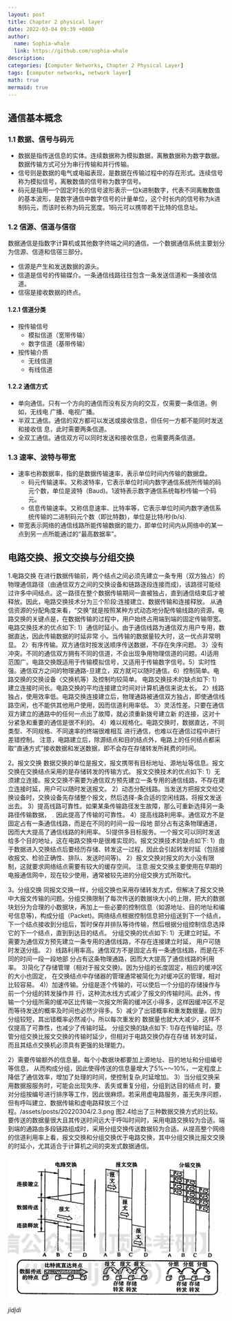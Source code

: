 ```yaml
---
layout: post
title: Chapter 2 physical layer
date: 2022-03-04 09:39 +0800
author:
  name: Sophia-whale
  link: https://github.com/sophia-whale
description:
categories: [Computer Networks, Chapter 2 Physical Layer]
tags: [computer networks, network layer]
math: true
mermaid: true
---
```

## 通信基本概念

### 1.1 数据、信号与码元

* 数据是指传送信息的实体。连续数据称为模拟数据，离散数据称为数字数据。数据传输方式可分为串行传输和并行传输。
* 信号则是数据的电气或电磁表现，是数据在传输过程中的存在形式。连续信号称为模拟信号，离散数值的信号称为数字信号。
* 码元是指用一个固定时长的信号波形表示一位k进制数字，代表不同离散数值的基本波形，是数字通信中数字信号的计量单位，这个时长内的信号称为k进制码元，而该时长称为码元宽度。1码元可以携带若干比特的信息址。

### 1.2 信源、信道与信宿

数据通信是指数字计算机或其他数字终端之间的通信。一个数据通信系统主要划分为信源、信道和信宿三部分。

* 信源是产生和发送数据的源头。
* 信道是信号的传输媒介。一条通信线路往往包含一条发送信道和一条接收信道。
* 信宿是接收数据的终点。

#### 1.2.1 信道分类

* 按传输信号
  * 模拟信道（宽带传输）
  * 数字信道（基带传输）
* 按传输介质
  * 无线信道
  * 有线信道

#### 1.2.2 通信方式

* 单向通信。只有一个方向的通信而没有反方向的交互，仅需要一条信道。例如，无线电
  广播、电视广播。
* 半双工通信。通信的双方都可以发送或接收信息，但任何一方都不能同时发送和接收信
  息，此时需要两条信道。
* 全双工通信。通信双方可以同时发送和接收信息，也需要两条信道。

### 1.3 速率、波特与带宽

* 速率也称数据率，指的是数据传输速率，表示单位时间内传输的数据盘。
  * 码元传输速率。又称波特率，它表示单位时间内数字通信系统所传输的码元个数，单位是波特（Baud)。1波特表示数字通信系统每秒传输一个码元。
  * 信息传输速率。又称信息速率、比特率等，它表示单位时间内数字通信系统传输的二进制码元个数（即比特数)，单位是比特/秒(b/s).
* 带宽表示网络的通信线路所能传输数据的能力，即单位时间内从网络中的某一点到另一点所能通过的“最高数据率”。

## 电路交换、报文交换与分组交换

1.电路交换
在进行数据传输前，两个结点之间必须先建立一条专用（双方独占）的物理通信路径（由通信双方之间的交换设备和链路逐段连接而成)，该路径可能经过许多中间结点。这一路径在整个数据传输期间一直被独占，直到通信结束后才被释放。因此，电路交换技术分为三个阶段:连接建立、数据传输和连接释放。
从通信资源的分配角度来看，“交换”就是按照某种方式动态地分配传输线路的资源。电路交换的关键点是，在数据传输的过程中，用户始终占用端到端的固定传输带宽。
电路交换技术的优点如下:
1）通信时延小。由于通信线路为通信双方用户专用，数据直达，因此传输数据的时延非常
小。当传输的数据量较大时，这一优点非常明显。
2〉有序传输。双方通信时按发送顺序传送数据，不存在失序问题。
3〉没有冲突。不同的通信双方拥有不同的信道，不会出现争用物理信道的问题。4)适用范围广。电路交换既适用于传输模拟信号，又适用于传输数字信号。5）实时性强。通信双方之间的物理通路-旦建立，双方就可以随时通信。6）控制简单。电路交换的交换设备〈交换机等）及控制均较简单。
电路交换技术的缺点如下:
1）建立连接时间长。电路交换的平均连接建立时间对计算机通信来说太长。
2〉线路独占，使用效率低。电路交换连接建立后，物理通路被通信双方独占，即使通信线
路空闲，也不能供其他用户使用，因而信道利用率低。
3〉灵活性差。只要在通信双方建立的通路中的任何一点出了故障，就必须重新拨号建立新
的连接，这对十分紧急和重要的通信是很不利的。
4）难以规格化。电路交换时，数据直达，不同类型、不同规格、不同速率的终端很难相互
进行通信，也难以在通信过程中进行差错控制。
注意，电路建立后，除源结点和目的结点外，电路上的任何结点都采取“直通方式”接收数据和发送数据，即不会存在存储转发所耗费的时间。


2。报文交换
数据交换的单位是报文，报文携带有目标地址、源地址等信息。报文交换在交换结点采用的是存储转发的传输方式。
报文交换技术的优点如下:
1）无须建立连接。报文交换不需要为通信双方预先建立一条专用的通信线路，不存在建立连接时延，用户可以随时发送报文。
2）动态分配线路。当发送方把报文交给交换设备时，交换设备先存储整个报文，然后选择-条合适的空闲线路，将报文发送出去。
3）提高线路可靠性。如果某条传输路径发生故障，那么可重新选择另一条路径传输数据，﹒因此提高了传输的可靠性。
4）提高线路利用率。通信双方不是固定占有一条通信线路，而是在不同的时间一段一段地
部分占有这条物理通道，因而大大提高了通信线路的利用率。
5)提供多目标服务。一个报文可以同时发送给多个目的地址，这在电路交换中是很难实现的。报文交换技术的缺点如下:
1）由于数据进入交换结点后要经历存储、转发这一过程，因此会引起转发时延（包括接收报文、检验正确性、排队、发送时间等)。
2）报文交换对报文的大小没有限制，这就要求网络结点需要有较大的缓存空间。
注意:报文交换主要使用在早期的电报通信网中，现在较少使用，通常被较先进的分组交换方式所取代。

3。分组交换
同报文交换一样，分组交换也采用存储转发方式，但解决了报文交换中大报文传输的问题。分组交换限制了每次传送的数据块大小的上限，把大的数据块划分为合理的小数据块，再加上一些必要的控制信息（如源地址、目的地址和编号信息等)，构成分组（Packet)。网络结点根据控制信息把分组送到下一个结点，下一个结点接收到分组后，暂时保存并排队等待传输，然后根据分组控制信息选择它的下一个结点，直到到达目的结点。
分组交换的优点如下:
1）无建立时延。不需要为通信双方预先建立一条专用的通信线路，不存在连接建立时延，
用户可随时发送分组。
2）线路利用率高。通信双方不是固定占有一条通信线路，而是在不同的时间一段一段地部
分占有这条物理通路，因而大大提高了通信线路的利用率。
3)简化了存储管理（相对于报文交换)。因为分组的长度固定，相应的缓冲区的大小也固定，
在交换结点中存储器的管理通常被简化为对缓冲区的管理，相对比较容易。
4)）加速传输。分组是逐个传输的，可以使后一个分组的存储操作与前一个分组的转发操作并
行，这种流水线方式减少了报文的传输时间。此外，传输一个分组所需的缓冲区比传输一次报文所需的缓冲区小得多，这样因缓冲区不足而等待发送的概率及时间也必然少得多。5）减少了出错概率和重发数据量。因为分组较短，其出错概率必然减小，所以每次重发的
数据量也就大大减少，这样不仅提高了可靠性，也减少了传输时延。
分组交换的缺点如下:
1)存在传输时延。尽管分组交换比报文交换的传输时延少，但相对于电路交换仍存在存储
转发时延，而且其结点交换机必须具有更强的处理能力。

2）需要传输额外的信息量。每个小数据块都要加上源地址、目的地址和分组编号等信息，
从而构成分组，因此使得传送的信息量增大了5%~～10%，一定程度上降低了通信效率，增加了处理的时间，使控制复杂,时延增加。
3）当分组交换采用数据报服务时，可能会出现失序、丢失或重复分组，分组到达目的结点
时，要对分组按编号进行排序等工作，因此很麻烦。若采用虚电路服务，虽无失序问题，但有呼叫建立、数据传输和虚电路释放三个过程。/assets/posts/20220304/2.3.png
图2.4给出了三种数据交换方式的比较。要传送的数据量很大且其传送时间远大于呼叫时间时，采用电路交换较为合适。端到端的通路由多段链路组成时，采用分组交换传送数据较为合适。从提高整个网络的信道利用率上看，报文交换和分组交换优于电路交换，其中分组交换比报文交换的时延小，尤其适合于计算机之间的突发式数据通信。

![img-description](/assets/posts/20220304/2.3.png)  

*jidjdi*
